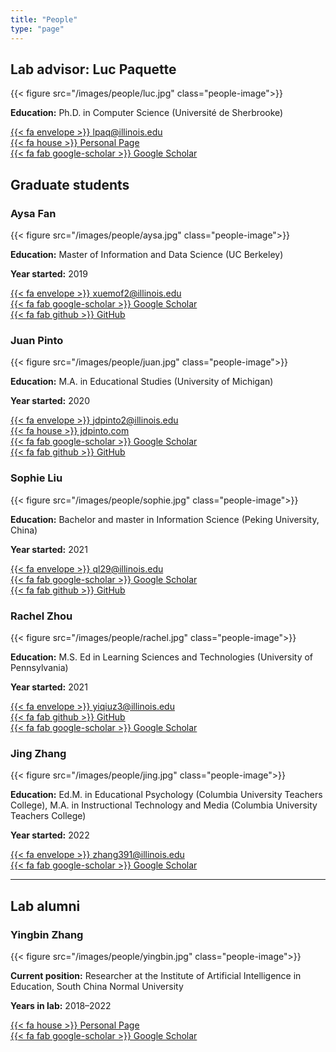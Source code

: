 ```yaml
---
title: "People"
type: "page"
---
```


## Lab advisor: Luc Paquette


{{< figure src="/images/people/luc.jpg" class="people-image">}}

**Education:** Ph.D. in Computer Science (Université de Sherbrooke)

[{{< fa envelope >}} lpaq@illinois.edu](mailto:lpaq@illinois.edu)\
[{{< fa house >}} Personal Page](https://education.illinois.edu/faculty/luc-paquette)\
[{{< fa fab google-scholar >}} Google Scholar](https://scholar.google.com/citations?user=8sFPUZcAAAAJ&hl=en&oi=ao)



## Graduate students


### Aysa Fan

{{< figure src="/images/people/aysa.jpg" class="people-image">}}

**Education:** Master of Information and Data Science (UC Berkeley)

**Year started:** 2019

[{{< fa envelope >}} xuemof2@illinois.edu](mailto:xuemof2@illinois.edu)\
[{{< fa fab google-scholar >}} Google Scholar](https://scholar.google.com/citations?user=RJ9ICpYAAAAJ&hl=en&authuser=1&oi=ao)\
[{{< fa fab github >}} GitHub](https://github.com/aysafanxm)



### Juan Pinto

{{< figure src="/images/people/juan.jpg" class="people-image">}}

**Education:** M.A. in Educational Studies (University of Michigan)

**Year started:** 2020

[{{< fa envelope >}} jdpinto2@illinois.edu](mailto:jdpinto2@illinois.edu)\
[{{< fa house >}} jdpinto.com](https://jdpinto.com)\
[{{< fa fab google-scholar >}} Google Scholar](https://scholar.google.com/citations?hl=en&user=dzeXpP8AAAAJ)\
[{{< fa fab github >}} GitHub](https://github.com/juandpinto)



### Sophie Liu

{{< figure src="/images/people/sophie.jpg" class="people-image">}}

**Education:** Bachelor and master in Information Science (Peking University, China)

**Year started:** 2021

[{{< fa envelope >}} ql29@illinois.edu](mailto:ql29@illinois.edu)\
[{{< fa fab google-scholar >}} Google Scholar](https://scholar.google.com/citations?user=Nm_00h4AAAAJ&hl=en&oi=ao)\
[{{< fa fab github >}} GitHub](https://github.com/sophielqh)


### Rachel Zhou

{{< figure src="/images/people/rachel.jpg" class="people-image">}}

**Education:** M.S. Ed in Learning Sciences and Technologies (University of Pennsylvania)

**Year started:** 2021

[{{< fa envelope >}} yiqiuz3@illinois.edu](mailto:yiqiuz3@illinois.edu)\
[{{< fa fab github >}} GitHub](https://github.com/Rachel0901)\
[{{< fa fab google-scholar >}} Google Scholar](https://scholar.google.com/citations?user=uwORAGEAAAAJ&hl=en&oi=ao)


### Jing Zhang

{{< figure src="/images/people/jing.jpg" class="people-image">}}

**Education:** Ed.M. in Educational Psychology (Columbia University Teachers College), M.A. in Instructional Technology and Media (Columbia University Teachers College)

**Year started:** 2022

[{{< fa envelope >}} zhang391@illinois.edu](mailto:zhang391@illinois.edu)\
[{{< fa fab google-scholar >}} Google Scholar](https://scholar.google.com/citations?user=D44sPRgAAAAJ&hl=en)


---


## Lab alumni


### Yingbin Zhang

{{< figure src="/images/people/yingbin.jpg" class="people-image">}}

**Current position:** Researcher at the Institute of Artificial Intelligence in Education, South China Normal University

**Years in lab:** 2018–2022

[{{< fa house >}} Personal Page](https://yingbinzhang.netlify.app/)\
[{{< fa fab google-scholar >}} Google Scholar](https://scholar.google.com/citations?user=Uyp5YeQAAAAJ&hl=en&authuser=1)
